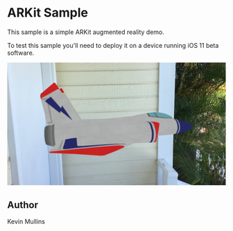 ARKit Sample
============

This sample is a simple ARKit augmented reality demo.

To test this sample you'll need to deploy it on a device running iOS 11 beta software.

![AR Jet](Screenshots/jet.png)


Author
------

Kevin Mullins
